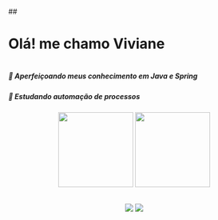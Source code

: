 
##<h1>Olá! me chamo Viviane <h1>

<h5>🌱 Aperfeiçoando meus conhecimento em Java e Spring<h5>
<h5>🌱 Estudando automação de processos<h5>




<div align="center">
  <img height="150em" src="https://github-readme-stats.vercel.app/api?username=vivi29-emi&show_icons=true&theme=dark&include_all_commits=true&count_private=true"/>
  <img height="150em" src="https://github-readme-stats.vercel.app/api/top-langs/?username=vivi29-emi&layout=compact&langs_count=16&theme=dark&cache_seconds=86400"/>
</div>


##



 <div>
   <p align = center>
   <a href="https://www.linkedin.com/in/viviane-geraldo-626130238/" target="_blank">
     <img src="https://img.shields.io/badge/-LinkedIn-%230077B5?style=for-the-badge&logo=linkedin&logoColor=white"></a>
   <a href = "mailto:vivi29emi@gmail.com">
     <img src="https://img.shields.io/badge/-Gmail-%23333?style=for-the-badge&logo=gmail&logoColor=white"></a>
 
   </p>
  </div>


 


 

